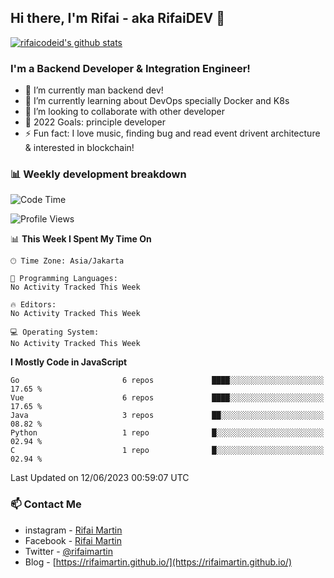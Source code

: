 ## Hi there, I'm Rifai - aka RifaiDEV 👋

[![rifaicodeid's github stats](https://github-readme-stats.vercel.app/api?username=rifaimartin)](https://github.com/rifaimartin/rifaimartin)

### I'm a Backend Developer & Integration Engineer!
- 🔭 I’m currently man backend dev!
- 🌱 I’m currently learning about DevOps specially Docker and K8s
- 👯 I’m looking to collaborate with other developer
- 🥅 2022 Goals: principle developer
- ⚡ Fun fact: I love music, finding bug and read event drivent architecture & interested in blockchain! 

### 📊 Weekly development breakdown

<!--START_SECTION:waka-->
![Code Time](http://img.shields.io/badge/Code%20Time-104%20hrs%2012%20mins-blue)

![Profile Views](http://img.shields.io/badge/Profile%20Views-0-blue)

📊 **This Week I Spent My Time On** 

```text
🕑︎ Time Zone: Asia/Jakarta

💬 Programming Languages: 
No Activity Tracked This Week

🔥 Editors: 
No Activity Tracked This Week

💻 Operating System: 
No Activity Tracked This Week
```

**I Mostly Code in JavaScript** 

```text
Go                       6 repos             ████░░░░░░░░░░░░░░░░░░░░░   17.65 % 
Vue                      6 repos             ████░░░░░░░░░░░░░░░░░░░░░   17.65 % 
Java                     3 repos             ██░░░░░░░░░░░░░░░░░░░░░░░   08.82 % 
Python                   1 repo              █░░░░░░░░░░░░░░░░░░░░░░░░   02.94 % 
C                        1 repo              █░░░░░░░░░░░░░░░░░░░░░░░░   02.94 % 
```




 Last Updated on 12/06/2023 00:59:07 UTC
<!--END_SECTION:waka-->

### 📫 Contact Me
- instagram - [Rifai Martin](https://www.instagram.com/rifaimartin/)
- Facebook - [Rifai Martin](https://www.facebook.com/muhammad.rifai.33449138/)
- Twitter - [@rifaimartin](https://twitter.com/rifaimartin)
- Blog - [https://rifaimartin.github.io/](https://rifaimartin.github.io/)
